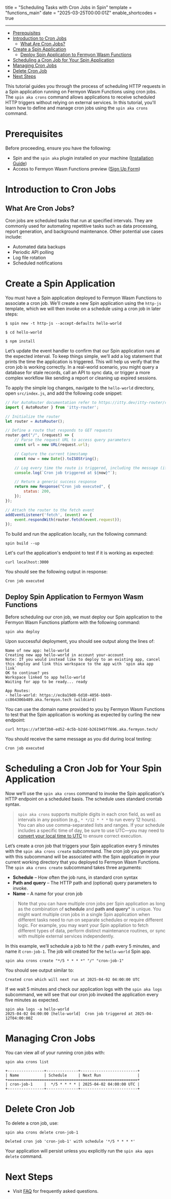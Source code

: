title = "Scheduling Tasks with Cron Jobs in Spin"
template = "functions_main"
date = "2025-03-25T00:00:01Z"
enable_shortcodes = true

---
- [Prerequisites](#prerequisites)
- [Introduction to Cron Jobs](#introduction-to-cron-jobs)
  - [What Are Cron Jobs?](#what-are-cron-jobs)
- [Create a Spin Application](#create-a-spin-application)
  - [Deploy Spin Application to Fermyon Wasm Functions](#deploy-spin-application-to-fermyon-wasm-functions)
- [Scheduling a Cron Job for Your Spin Application](#scheduling-a-cron-job-for-your-spin-application)
- [Managing Cron Jobs](#managing-cron-jobs)
- [Delete Cron Job](#delete-cron-job)
- [Next Steps](#next-steps)
  
This tutorial guides you through the process of scheduling HTTP requests in a Spin application running on Fermyon Wasm Functions using cron jobs. The `spin aka crons` command allows applications to receive scheduled HTTP triggers without relying on external services. In this tutorial, you'll learn how to define and manage cron jobs using the `spin aka crons` command.

# Prerequisites
Before proceeding, ensure you have the following:

- Spin and the `spin aka` plugin installed on your machine ([Installation Guide](./quickstart.md))
- Access to Fermyon Wasm Functions preview ([Sign Up Form](https://fibsu0jcu2g.typeform.com/fwf-preview))

# Introduction to Cron Jobs

## What Are Cron Jobs?

Cron jobs are scheduled tasks that run at specified intervals. They are commonly used for automating repetitive tasks such as data processing, report generation, and background maintenance. Other potential use cases include: 

* Automated data backups
* Periodic API polling
* Log file rotation
* Scheduled notifications

# Create a Spin Application 

You must have a Spin application deployed to Fermyon Wasm Functions to associate a cron job. We'll create a new Spin application using the `http-js` template, which we will then invoke on a schedule using a cron job in later steps:

<!-- @selectiveCpy -->

```console
$ spin new -t http-js --accept-defaults hello-world

$ cd hello-world

$ npm install
```

Let’s update the event handler to confirm that our Spin application runs at the expected interval. To keep things simple, we’ll add a log statement that prints the time the application is triggered. This will help us verify that the cron job is working correctly. In a real-world scenario, you might query a database for stale records, call an API to sync data, or trigger a more complex workflow like sending a report or cleaning up expired sessions. 

To apply the simple log changes, navigate to the `hello-world` directory, open `src/index.js`, and add the following code snippet:

<!-- @selectiveCpy -->

```javascript 
// For AutoRouter documentation refer to https://itty.dev/itty-router/routers/autorouter
import { AutoRouter } from 'itty-router';

// Initialize the router
let router = AutoRouter();

// Define a route that responds to GET requests 
router.get("/", (request) => {
    // Parse the request URL to access query parameters
    const url = new URL(request.url);

    // Capture the current timestamp
    const now = new Date().toISOString();

    // Log every time the route is triggered, including the message (if any)
    console.log(`Cron job triggered at ${now}"`);

    // Return a generic success response
    return new Response("Cron job executed", {
        status: 200,
    });
});

// Attach the router to the fetch event
addEventListener('fetch', (event) => {
    event.respondWith(router.fetch(event.request));
});
```

To build and run the application locally, run the following command:

<!-- @selectiveCpy -->

```console
spin build --up
```

Let's curl the application's endpoint to test if it is working as expected:

<!-- @selectiveCpy -->

```console
curl localhost:3000
```

 You should see the following output in response:

<!-- @nocpy -->

```console
Cron job executed
```

## Deploy Spin Application to Fermyon Wasm Functions

Before scheduling our cron job, we must deploy our Spin application to the Fermyon Wasm Functions platform with the following command:

<!-- @selectiveCpy -->

```console
spin aka deploy
```

Upon successful deployment, you should see output along the lines of:

<!-- @nocpy -->

```console
Name of new app: hello-world
Creating new app hello-world in account your-account
Note: If you would instead like to deploy to an existing app, cancel this deploy and link this workspace to the app with `spin aka app link`
OK to continue? yes
Workspace linked to app hello-world
Waiting for app to be ready... ready

App Routes:
- hello-world: https://ec8a19d8-6d10-4056-bb69-cc864306b489.aka.fermyon.tech (wildcard)
```

You can use the domain name provided to you by Fermyon Wasm Functions to test that the Spin application is working as expected by curling the new endpoint:

<!-- @selectiveCpy -->

```console
curl https://af30f3b0-ed52-4c5b-b2dd-b261945ff696.aka.fermyon.tech/
```

You should receive the same message as you did during local testing:

<!-- @nocpy -->

```console
Cron job executed
```

# Scheduling a Cron Job for Your Spin Application

Now we’ll use the `spin aka crons` command to invoke the Spin application's HTTP endpoint on a scheduled basis. The schedule uses standard crontab syntax.

> `spin aka crons` supports multiple digits in each cron field, as well as intervals in any position (e.g., `* */12 * * *` to run every 12 hours). You can also use comma-separated lists and ranges. If your schedule includes a specific time of day, be sure to use UTC—you may need to [convert your local time to UTC](https://www.worldtimebuddy.com/?pl=1&lid=100&h=100&hf=1) to ensure correct execution.

Let’s create a cron job that triggers your Spin application every 5 minutes with the `spin aka crons create` subcommand. The cron job you generate with this subcommand will be associated with the Spin application in your current working directory that you deployed to Fermyon Wasm Functions. The `spin aka crons create` subcommand takes three arguments:

* **Schedule** – How often the job runs, in standard cron syntax
* **Path and query** – The HTTP path and (optional) query parameters to invoke.   
* **Name** – A name for your cron job

> Note that you can have multiple cron jobs per Spin application as long as the combination of **schedule** and **path and query*** is unique. You might want multiple cron jobs in a single Spin application when different tasks need to run on separate schedules or require different logic. For example, you may want your Spin appliation to fetch different types of data, perform distinct maintenance routines, or sync with multiple external services independently.

In this example, we’ll schedule a job to hit the `/` path every 5 minutes, and name it `cron-job-1`. The job will created for the `hello-world` Spin app.

<!-- @selectiveCpy -->

```console
spin aka crons create "*/5 * * * *" "/" "cron-job-1"
```

You should see output similar to:

<!-- @nocpy -->

```console
Created cron which will next run at 2025-04-02 04:00:00 UTC
```

If we wait 5 minutes and check our application logs with the `spin aka logs` subcommand, we will see that our cron job invoked the application every five minutes as expected. 

<!-- @nocpy -->

```console
spin aka logs -a hello-world
2025-04-02 04:00:00 [hello-world]  Cron job triggered at 2025-04-12T04:00:00Z
```

# Managing Cron Jobs

You can view all of your running cron jobs with:

<!-- @selectiveCpy -->

```console
spin aka crons list
```

<!-- @nocpy -->

```console
+----------------+--------------+-------------------------+
| Name           | Schedule     | Next Run                |
+=========================================================+
| cron-job-1     |  */5 * * * * | 2025-04-02 04:00:00 UTC |
+----------------+--------------+-------------------------+
```

# Delete Cron Job

To delete a cron job, use:

<!-- @selectiveCpy -->

```console
spin aka crons delete cron-job-1
```

<!-- @nocpy -->

```console
Deleted cron job 'cron-job-1' with schedule '*/5 * * * *'
```

Your application will persist unless you explicitly run the `spin aka apps delete` command. 

# Next Steps

* Visit [FAQ](faq.md) for frequently asked questions.
